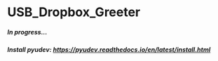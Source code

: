# USB_Dropbox_Greeter

##### In progress...
##### Install pyudev: https://pyudev.readthedocs.io/en/latest/install.html



